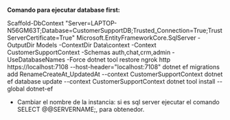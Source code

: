 **Comando para ejecutar database first:**

Scaffold-DbContext "Server=LAPTOP-N56GM63T;Database=CustomerSupportDB;Trusted_Connection=True;TrustServerCertificate=True" Microsoft.EntityFrameworkCore.SqlServer -OutputDir Models -ContextDir Data\context -Context CustomerSupportContext -Schemas auth,chat,crm,admin -UseDatabaseNames -Force
dotnet tool restore
ngrok http https://localhost:7108 --host-header="localhost:7108"
dotnet ef migrations add RenameCreateAt_UpdatedAt --context CustomerSupportContext
dotnet ef database update --context CustomerSupportContext
dotnet tool install --global dotnet-ef
* Cambiar el nombre de la instancia: si es sql server ejecutar el comando SELECT @@SERVERNAME;, para obtenedor.